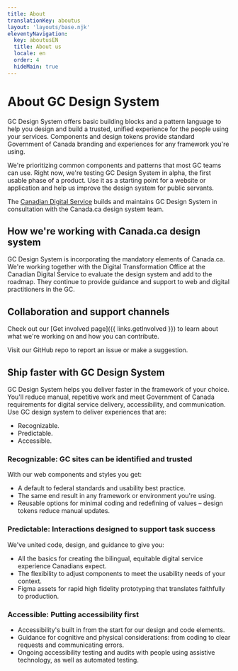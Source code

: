 ```yaml
---
title: About
translationKey: aboutus
layout: 'layouts/base.njk'
eleventyNavigation:
  key: aboutusEN
  title: About us
  locale: en
  order: 4
  hideMain: true
---
```


# About GC Design System

GC Design System offers basic building blocks and a pattern language to help you design and build a trusted, unified experience for the people using your services. Components and design tokens provide standard Government of Canada branding and experiences for any framework you're using.

We're prioritizing common components and patterns that most GC teams can use. ​​Right now, we're testing GC Design System in alpha, the first usable phase of a product. Use it as a starting point for a website or application and help us improve the design system for public servants.

The [Canadian Digital Service](https://digital.canada.ca) builds and maintains GC Design System in consultation with the Canada.ca design system team.

## How we're working with Canada.ca design system

GC Design System is incorporating the mandatory elements of Canada.ca. We're working together with the Digital Transformation Office at the Canadian Digital Service to evaluate the design system and add to the roadmap. They continue to provide guidance and support to web and digital practitioners in the GC.

## Collaboration and support channels

Check out our [Get involved page]({{ links.getInvolved }}) to learn about what we're working on and how you can contribute.

Visit our <gcds-link external href="{{ links.githubCompsIssues }}">GitHub repo</gcds-link> to report an issue or make a suggestion.

## Ship faster with GC Design System

GC Design System helps you deliver faster in the framework of your choice. You'll reduce manual, repetitive work and meet Government of Canada requirements for digital service delivery, accessibility, and communication. Use GC design system to deliver experiences that are:

- Recognizable.
- Predictable.
- Accessible.

### Recognizable: GC sites can be identified and trusted

With our web <gcds-link href="{{ links.components }}">components</gcds-link> and <gcds-link href="{{ links.styles }}">styles</gcds-link> you get:

- A default to federal standards and usability best practice.
- The same end result in any framework or environment you're using.
- Reusable options for minimal coding and redefining of values – design tokens reduce manual updates.

### Predictable: Interactions designed to support task success

We've united code, design, and guidance to give you:

- All the basics for creating the bilingual, equitable digital service experience Canadians expect.
- The flexibility to adjust components to meet the usability needs of your context.
- Figma assets for rapid high fidelity prototyping that translates faithfully to production.

### Accessible: Putting accessibility first

- Accessibility's built in from the start for our design and code elements.
- Guidance for cognitive and physical considerations: from coding to clear requests and communicating errors.
- Ongoing accessibility testing and audits with people using assistive technology, as well as automated testing.
